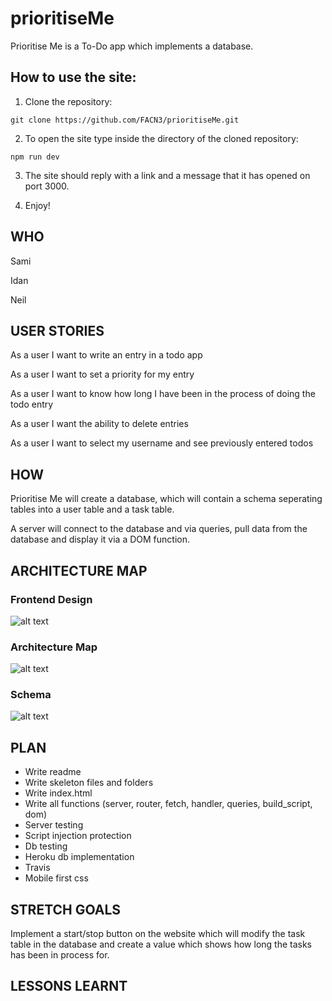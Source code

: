 # prioritiseMe
Prioritise Me is a To-Do app which implements a database.

## How to use the site:

1) Clone the repository:

```git clone https://github.com/FACN3/prioritiseMe.git```

2) To open the site type inside the directory of the cloned repository:

```npm run dev```

3) The site should reply with a link and a message that it has opened on port 3000.

4) Enjoy!

## WHO
Sami

Idan

Neil

## USER STORIES
As a user I want to write an entry in a todo app

As a user I want to set a priority for my entry

As a user I want to know how long I have been in the process of doing the todo entry

As a user I want the ability to delete entries

As a user I want to select my username and see previously entered todos

## HOW
Prioritise Me will create a database, which will contain a schema seperating tables into a user table and a task table.

A server will connect to the database and via queries, pull data from the database and display it via a DOM function.



## ARCHITECTURE MAP
### Frontend Design
![alt text](https://user-images.githubusercontent.com/26359601/33603904-d4d5f418-d9bc-11e7-8560-059b2a9648a2.jpeg)
### Architecture Map
![alt text](https://user-images.githubusercontent.com/26359601/33603911-da18bc08-d9bc-11e7-9f5d-766948c8580f.jpeg)
### Schema
![alt text](https://user-images.githubusercontent.com/26359601/33603919-e223dae0-d9bc-11e7-8be4-c4c6fc49d2eb.png)

## PLAN
* Write readme
* Write skeleton files and folders
* Write index.html
* Write all functions (server, router, fetch, handler, queries, build_script, dom)
* Server testing
* Script injection protection
* Db testing
* Heroku db implementation
* Travis
* Mobile first css



## STRETCH GOALS

Implement a start/stop button on the website which will modify the task table in the database and create a value which shows how long the tasks has been in process for. 

## LESSONS LEARNT
